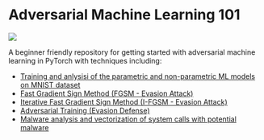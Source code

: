 # Adversarial Machine Learning 101

![](https://raw.githubusercontent.com/shahrukhx01/ml-cybersecurity/main/adversarial_ml.jpg?token=GHSAT0AAAAAABIIQRCKDASB3574RWYGEFC2YS7R4RQ)


A beginner friendly repository for getting started with adversarial machine learning in PyTorch with techniques including:
* [Training and anlysisi of the parametric and non-parametric ML models on MNIST dataset](https://github.com/shahrukhx01/ml-cybersecurity/1_mnist_machine_learning_deep_learning.ipynb)
* [Fast Gradient Sign Method (FGSM - Evasion Attack)](2_evasion_attacks_defenses.ipynb)
* [Iterative Fast Gradient Sign Method (I-FGSM - Evasion Attack)](2_evasion_attacks_defenses.ipynb)
* [Adversarial Training (Evasion Defense)](2_evasion_attacks_defenses.ipynb)
* [Malware analysis and vectorization of system calls with potential malware](3_malware_analysis.ipynb)

